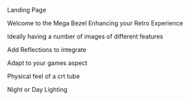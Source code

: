 Landing Page

Welcome to the Mega Bezel
Enhancing your Retro Experience

Ideally having a number of images of different features

Add Reflections to integrate

Adapt to your games aspect

Physical feel of a crt tube

Night or Day Lighting

